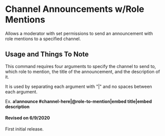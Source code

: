 # Channel Announcements w/Role Mentions
Allows a moderator with set permissions to send an announcement with role mentions to a specified channel.

## Usage and Things To Note
This command requires four arguments to specify the channel to send to, which role to mention, the title of the announcement, and the description of it.

It is used by separating each argument with "|" and no spaces between each argument.

Ex. **a!announce #channel-here|@role-to-mention|embed title|embed description**

#### Revised on 6/9/2020
First initial release.